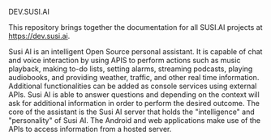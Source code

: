 DEV.SUSI.AI

This repository brings together the documentation for all SUSI.AI projects at https://dev.susi.ai.

Susi AI is an intelligent Open Source personal assistant. It is capable of chat and voice interaction by using APIS to perform actions such as music playback, making to-do lists, setting alarms, streaming podcasts, playing audiobooks, and providing weather, traffic, and other real time information. Additional functionalities can be added as console services using external APIs. Susi AI is able to answer questions and depending on the context will ask for additional information in order to perform the desired outcome. The core of the assistant is the Susi AI server that holds the "intelligence" and "personality" of Susi AI. The Android and web applications make use of the APIs to access information from a hosted server.
